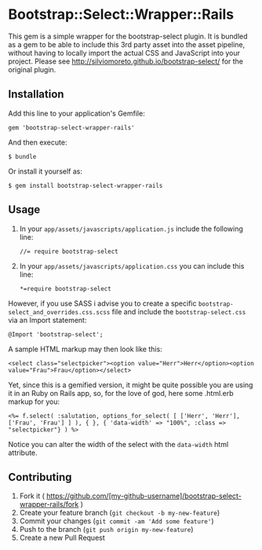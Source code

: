 # Bootstrap::Select::Wrapper::Rails

This gem is a simple wrapper for the bootstrap-select plugin.
It is bundled as a gem to be able to include this 3rd party asset into the asset pipeline, without having to locally import the actual CSS and JavaScript into your project.
Please see http://silviomoreto.github.io/bootstrap-select/ for the original plugin.

## Installation

Add this line to your application's Gemfile:

    gem 'bootstrap-select-wrapper-rails'

And then execute:

    $ bundle

Or install it yourself as:

    $ gem install bootstrap-select-wrapper-rails

## Usage

1. In your `app/assets/javascripts/application.js` include the following line:

    `//= require bootstrap-select`

2. In your `app/assets/javascripts/application.css` you can include this line:
    
    `*=require bootstrap-select`

However, if you use SASS i advise you to create a specific `bootstrap-select_and_overrides.css.scss` file
and include the `bootstrap-select.css` via an Import statement:
    
    @Import 'bootstrap-select';
    
A sample HTML markup may then look like this:

    <select class="selectpicker"><option value="Herr">Herr</option><option value="Frau">Frau</option></select>

Yet, since this is a gemified version, it might be quite possible you are using it in an Ruby on Rails app, so, for the love of god, here some .html.erb markup for you:

    <%= f.select( :salutation, options_for_select( [ ['Herr', 'Herr'], ['Frau', 'Frau'] ] ), { }, { 'data-width' => "100%", :class => "selectpicker"} ) %>

Notice you can alter the width of the select with the `data-width` html attribute.

## Contributing

1. Fork it ( https://github.com/[my-github-username]/bootstrap-select-wrapper-rails/fork )
2. Create your feature branch (`git checkout -b my-new-feature`)
3. Commit your changes (`git commit -am 'Add some feature'`)
4. Push to the branch (`git push origin my-new-feature`)
5. Create a new Pull Request
